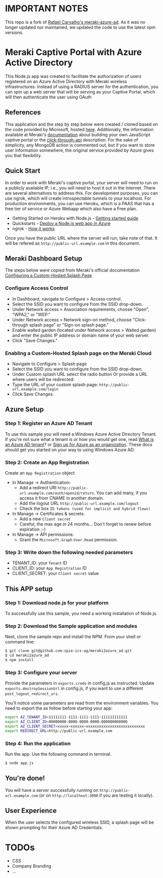 # IMPORTANT NOTES
This repo is a fork of [Rafael Carvalho's meraki-azure-ad](https://github.com/rafael-carvalho/meraki-azure-ad). As it was no longer updated nor maintained, we updated the code to use the latest npm versions.

# Meraki Captive Portal with Azure Active Directory 
This Node.js app was created to facilitate the authorization of users registered on an Azure Active Directory with Meraki wireless infrastructures. Instead of using a RADIUS server for the authentication, you can spin up a web server that will be serving as your Captive Portal, which will then authenticate the user using OAuth

## References
This application and the step by step below were created / cloned based on the code provided by Microsoft, hosted [here](https://github.com/AzureADQuickStarts/WebApp-OpenIDConnect-NodeJS). Additionally, the information available at Meraki's [documentation](https://create.meraki.io/build/captive-portal-with-client-side-javascript/) about building your own JavaScript captive portal or the [click-through-api](https://developer.cisco.com/meraki/captive-portal-api/click-through-api/) description. For the sake of simplicity, any MongoDB action is commented out, but if you want to store user information somewhere, the original service provided by Azure gives you that flexibility.


## Quick Start
In order to work with Meraki's captive portal, your server will need to run on a publicly available IP, i.e., you will need to host it out in the Internet. There are several alternatives to address this. For development purposes, you can use ngrok, which will create introspectable tunnels to your localhost. For production environments, you can use Heroku, which is a PAAS that has a free tier of service or Azure Webapp which also have a Free plan.

* Getting Started on Heroku with Node.js - [Getting started guide](https://devcenter.heroku.com/articles/getting-started-with-nodejs#introduction)
* Quickstarts - [Deploy a Node.js web app in Azure](https://learn.microsoft.com/en-us/azure/app-service/quickstart-nodejs?tabs=linux&pivots=development-environment-azure-portal)
* ngrok - [How it works](https://ngrok.com/product)

Once you have the public URL where the server will run, take note of that. It will be refered as `http://public-url.example.com` in this document.

## Meraki Dashboard Setup
The steps below were copied from Meraki's official documentation [Configuring a Custom-Hosted Splash Page
](https://documentation.meraki.com/MR/Splash_Page/Configuring_a_Custom-Hosted_Splash_Page)

### Configure Access Control
* In Dashboard, navigate to Configure > Access control.
* Select the SSID you want to configure from the SSID drop-down. 
* Under Network access > Association requirements, choose "Open", "WPA2," or "WEP." 
* Under Network access > Network sign-on method, choose "Click-through splash page" or "Sign-on splash page." 
* Enable walled garden (located under Network access > Walled garden) and enter the public IP address or domain name of your web server.
* Click "Save Changes." 

### Enabling a Custom-Hosted Splash page on the Meraki Cloud
* Navigate to Configure > Splash page
* Select the SSID you want to configure from the SSID drop-down.
* Under Custom splash URL select the radio button Or provide a URL where users will be redirected:
* Type the URL of your custom splash page:
	`http://public-url.example.com/login`
* Click Save Changes.

## Azure Setup
### Step 1: Register an Azure AD Tenant
To use this sample you will need a Windows Azure Active Directory Tenant. If you're not sure what a tenant is or how you would get one, read [What is an Azure AD tenant](http://technet.microsoft.com/library/jj573650.aspx)? or [Sign up for Azure as an organization](http://azure.microsoft.com/en-us/documentation/articles/sign-up-organization/). These docs should get you started on your way to using Windows Azure AD.

### Step 2: Create an App Registration
Create an `App Registration` object
* In Manage -> Authentication:
  * Add a redirect URI  `http://public-url.example.com/auth/openid/return`. You can add many, if you access it from CNAME in another domain.
  * Add the logout URL `http://public-url.example.com/logout`
  * Check the box `ID tokens (used for implicit and hybrid flows)`
* In Manage -> Certificates & secrets:
  * Add a new `Client secret`
  * Careful, the max age in 24 months... Don't forget to renew before expiration ;-)
* In Manage -> API permissions:
  * Grant the `Microsoft.Graph` `User.Read` permission.

### Step 3: Write down the following needed parameters
* TENANT_ID: your `Tenant` ID
* CLIENT_ID: your `App Registration` ID
* CLIENT_SECRET: your `Client secret` value

## This APP setup
### Step 1: Download node.js for your platform
To successfully use this sample, you need a working installation of Node.js.

### Step 2: Download the Sample application and modules
Next, clone the sample repo and install the NPM.
From your shell or command line:
```bash
$ git clone git@github.com:spie-ics-ag/meraki2azure_ad.git
$ cd meraki2azure_ad
$ npm install
```

### Step 3: Configure your server
Provide the parameters in `exports.creds` in config.js as instructed.
Update `exports.destroySessionUrl` in config.js, if you want to use a different `post_logout_redirect_uri`.

You'll notice some parameters are read from the environment variables. You need to export the as follow before starting your app:
```bash
export AZ_TENANT_ID=11111111-1111-1111-1111-111111111111
export AZ_CLIENT_ID=00000000-0000-0000-0000-000000000000
export AZ_CLIENT_SECRET=xxxxx~xxxxxx~xxxxxxxxxxxxxxxxxxxxxxxxxxx
export REDIRECT_URL=http://public-url.example.com
```

### Step 4: Run the application
Run the app. Use the following command in terminal.
```bash
$ node app.js
```

## You're done!
You will have a server successfully running on `http://public-url.example.com` (or on `http://localhost:3000` if you are testing it locally).

## User Experience
When the user selects the configured wireless SSID, a splash page will be shown prompting for their Azure AD Credentials.

# TODOs
* CSS
* Company Branding
* ...